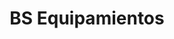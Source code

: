 ---
title: "BS Equipamientos"
url: /ciudad-autonoma-de-buenos-aires/bs-equipamientos/
shop: Möbel
---